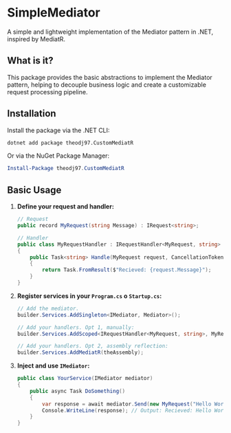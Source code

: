 # SimpleMediator

A simple and lightweight implementation of the Mediator pattern in .NET, inspired by MediatR.

## What is it?

This package provides the basic abstractions to implement the Mediator pattern, helping to decouple business logic and create a customizable request processing pipeline.

## Installation

Install the package via the .NET CLI:
```bash
dotnet add package theodj97.CustomMediatR
```

Or via the NuGet Package Manager:
```powershell
Install-Package theodj97.CustomMediatR
```

## Basic Usage

1.  **Define your request and handler:**

    ```csharp
    // Request
    public record MyRequest(string Message) : IRequest<string>;

    // Handler
    public class MyRequestHandler : IRequestHandler<MyRequest, string>
    {
        public Task<string> Handle(MyRequest request, CancellationToken cancellationToken)
        {
            return Task.FromResult($"Recieved: {request.Message}");
        }
    }
    ```

2.  **Register services in your `Program.cs` o `Startup.cs`:**

    ```csharp
    // Add the mediator.
    builder.Services.AddSingleton<IMediator, Mediator>();

    // Add your handlers. Opt 1, manually:
    builder.Services.AddScoped<IRequestHandler<MyRequest, string>, MyRequestHandler>();

    // Add your handlers. Opt 2, assembly reflection:
    builder.Services.AddMediatR(theAssembly);
    ```

3.  **Inject and use `IMediator`:**

    ```csharp
    public class YourService(IMediator mediator)
    {
        public async Task DoSomething()
        {
            var response = await mediator.Send(new MyRequest("Hello World"));
            Console.WriteLine(response); // Output: Recieved: Hello World
        }
    }
    ```